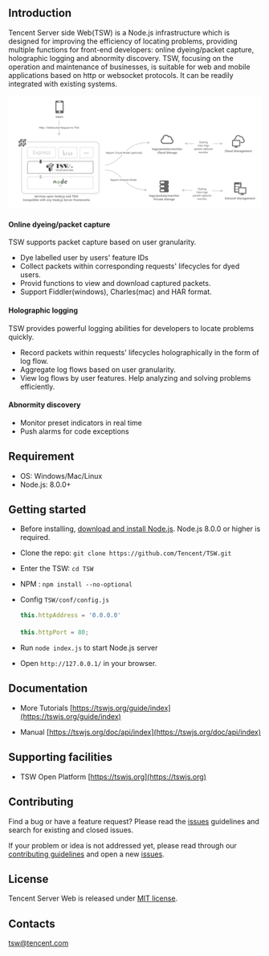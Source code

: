 
## Introduction

Tencent Server side Web(TSW) is a Node.js infrastructure which is designed for improving the efficiency of locating problems, providing multiple functions for front-end developers: online dyeing/packet capture, holographic logging and abnormity discovery. TSW, focusing on the operation and maintenance of businesses, is suitable for web and mobile applications based on http or websocket protocols. It can be readily integrated with existing systems.

![tsw](./static/resource/structure_en.png)

#### Online dyeing/packet capture

TSW supports packet capture based on user granularity.

- Dye labelled user by users' feature IDs
- Collect packets within corresponding requests' lifecycles for dyed users.
- Provid functions to view and download captured packets.
- Support Fiddler(windows), Charles(mac) and HAR format.

#### Holographic logging

TSW provides powerful logging abilities for developers to locate problems quickly.

- Record packets within requests' lifecycles holographically in the form of log flow.
- Aggregate log flows based on user granularity.
- View log flows by user features. Help analyzing and solving problems efficiently.

#### Abnormity discovery

- Monitor preset indicators in real time
- Push alarms for code exceptions

## Requirement
- OS: Windows/Mac/Linux
- Node.js: 8.0.0+

## Getting started

- Before installing, [download and install Node.js](https://nodejs.org/en/download/). Node.js 8.0.0 or higher is required.

- Clone the repo: `git clone https://github.com/Tencent/TSW.git`

- Enter the TSW: `cd TSW`

- NPM : `npm install --no-optional`

- Config ``TSW/conf/config.js``
    ```js
    this.httpAddress = '0.0.0.0'

    this.httpPort = 80;
    ```

- Run `node index.js` to start Node.js server

- Open `http://127.0.0.1/` in your browser.


## Documentation

- More Tutorials [https://tswjs.org/guide/index](https://tswjs.org/guide/index)

- Manual [https://tswjs.org/doc/api/index](https://tswjs.org/doc/api/index)

## Supporting facilities

- TSW Open Platform [https://tswjs.org](https://tswjs.org)

## Contributing

Find a bug or have a feature request? Please read the [issues](https://github.com/Tencent/TSW/issues) guidelines and search for existing and closed issues.

If your problem or idea is not addressed yet, please read through our [contributing guidelines](./CONTRIBUTING.md) and open a new [issues](https://github.com/Tencent/TSW/issues).

## License

Tencent Server Web is released under [MIT license](./LICENSE).

## Contacts

tsw@tencent.com
